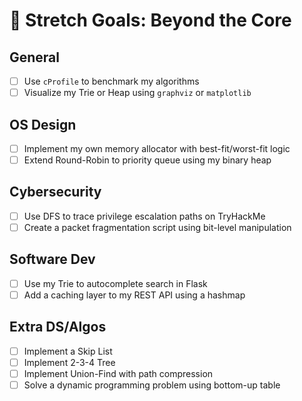 # 🚀 Stretch Goals: Beyond the Core

## General
- [ ] Use `cProfile` to benchmark my algorithms
- [ ] Visualize my Trie or Heap using `graphviz` or `matplotlib`

## OS Design
- [ ] Implement my own memory allocator with best-fit/worst-fit logic
- [ ] Extend Round-Robin to priority queue using my binary heap

## Cybersecurity
- [ ] Use DFS to trace privilege escalation paths on TryHackMe
- [ ] Create a packet fragmentation script using bit-level manipulation

## Software Dev
- [ ] Use my Trie to autocomplete search in Flask
- [ ] Add a caching layer to my REST API using a hashmap

## Extra DS/Algos
- [ ] Implement a Skip List
- [ ] Implement 2-3-4 Tree
- [ ] Implement Union-Find with path compression
- [ ] Solve a dynamic programming problem using bottom-up table
